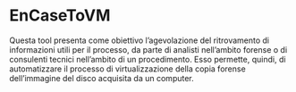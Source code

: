 # EnCaseToVM
Questa tool presenta come obiettivo l’agevolazione del ritrovamento di informazioni utili per il processo, da parte di analisti nell’ambito forense o di consulenti tecnici nell’ambito di un procedimento.  Esso permette, quindi, di automatizzare il processo di  virtualizzazione della copia forense dell’immagine del disco acquisita da un computer.
